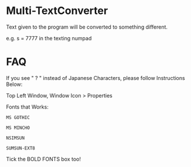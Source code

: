 # Multi-TextConverter
Text given to the program will be converted to something different.

e.g. s = 7777 in the texting numpad

# FAQ
If you see " ? " instead of Japanese Characters, please follow Instructions Below:

Top Left Window, Window Icon > Properties

Fonts that Works:

	MS GOTHIC

	MS MINCHO

	NSIMSUN

	SUMSUN-EXT8


Tick the BOLD FONTS box too!
